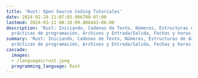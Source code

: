```yaml
---
title: 'Rust: Open Source Coding Tutoriales'
date: 2024-02-29 21:07:03.006780-07:00
lastmod: 2024-03-11 00:18:09.006443-06:00
description: 'Rust: Iniciando, Cadenas de Texto, Números, Estructuras de datos, Buenas
  prácticas de programación, Archivos y Entrada/Salida, Fechas y horas,…'
summary: 'Rust: Iniciando, Cadenas de Texto, Números, Estructuras de datos, Buenas
  prácticas de programación, Archivos y Entrada/Salida, Fechas y horas,…'
cascade:
  images:
  - /languages/rust.jpeg
  programming_language: Rust
---
```

